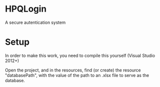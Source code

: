 # HPQLogin
A secure autentication system

# Setup
In order to make this work, you need to compile this yourself (Visual Studio 2012+)

Open the project, and in the resources, find (or create) the resource "databasePath", with the value of the path to an .xlsx file to serve as the database.
